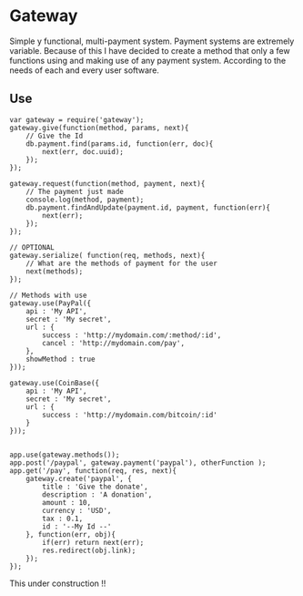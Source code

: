 # Gateway

Simple y functional, multi-payment system. Payment systems are extremely variable. Because of this I have decided to create a method that only a few functions using and making use of any payment system. According to the needs of each and every user software.


## Use

	var gateway = require('gateway');
	gateway.give(function(method, params, next){
		// Give the Id
		db.payment.find(params.id, function(err, doc){
			next(err, doc.uuid);
		});
	});

	gateway.request(function(method, payment, next){
		// The payment just made
		console.log(method, payment);
		db.payment.findAndUpdate(payment.id, payment, function(err){
			next(err);
		});
	});

	// OPTIONAL
	gateway.serialize( function(req, methods, next){
		// What are the methods of payment for the user
		next(methods);
	});

	// Methods with use
	gateway.use(PayPal({
		api : 'My API',
		secret : 'My secret',
		url : {
			success : 'http://mydomain.com/:method/:id',
			cancel : 'http://mydomain.com/pay',	
		},
		showMethod : true
	}));

	gateway.use(CoinBase({
		api : 'My API',
		secret : 'My secret',
		url : {
			success : 'http://mydomain.com/bitcoin/:id'	
		}
	}));


	app.use(gateway.methods());
	app.post('/paypal', gateway.payment('paypal'), otherFunction );
	app.get('/pay', function(req, res, next){
		gateway.create('paypal', {
			title : 'Give the donate',
			description : 'A donation',
			amount : 10,
			currency : 'USD',
			tax : 0.1,
			id : '--My Id --'
		}, function(err, obj){
			if(err) return next(err);
			res.redirect(obj.link);
		});
	});

This under construction !!